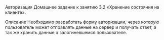 Авторизация
Домашнее задание к занятию 3.2 «Хранение состояния на клиенте».

Описание
Необходимо разработать форму авторизации, через которую пользователь может отправлять данные на сервер и получать ответ, а так же хранить данные о залогиневшемся пользователе.